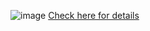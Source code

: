 ![image](https://user-images.githubusercontent.com/59028294/126065400-172e8e2d-93da-4d4f-b832-2163e17b8b48.png)
[Check here for details](https://www.geeksforgeeks.org/whats-difference-between-char-s-and-char-s-in-c/)
